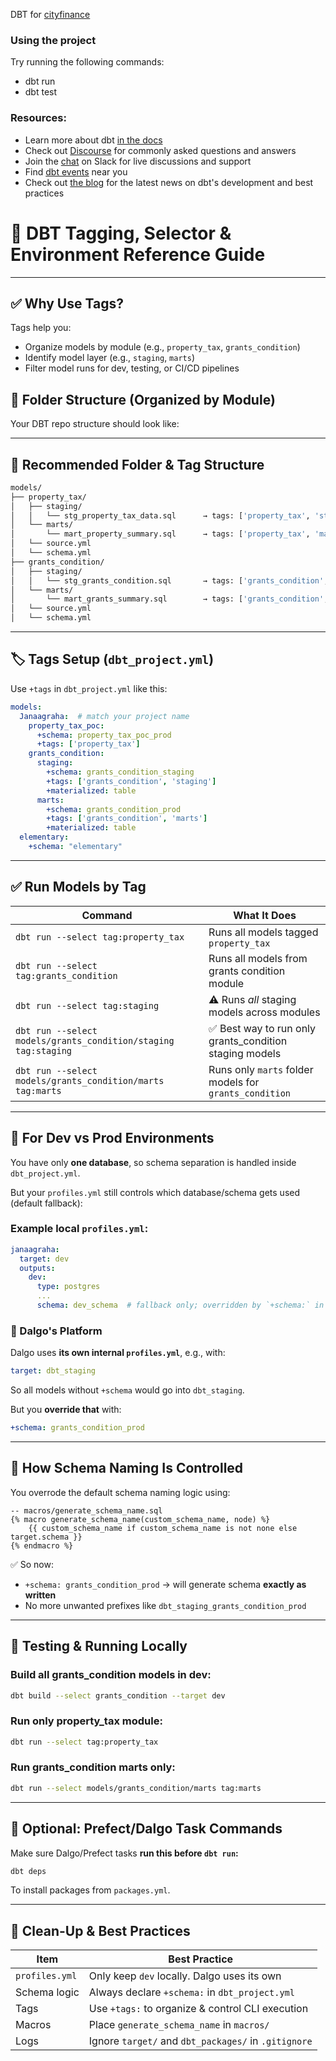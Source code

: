 DBT for [cityfinance](https://cityfinance.in/) 

### Using the project

Try running the following commands:
- dbt run
- dbt test


### Resources:
- Learn more about dbt [in the docs](https://docs.getdbt.com/docs/introduction)
- Check out [Discourse](https://discourse.getdbt.com/) for commonly asked questions and answers
- Join the [chat](https://community.getdbt.com/) on Slack for live discussions and support
- Find [dbt events](https://events.getdbt.com) near you
- Check out [the blog](https://blog.getdbt.com/) for the latest news on dbt's development and best practices


# 🧾 DBT Tagging, Selector & Environment Reference Guide

---

## ✅ Why Use Tags?

Tags help you:

* Organize models by module (e.g., `property_tax`, `grants_condition`)
* Identify model layer (e.g., `staging`, `marts`)
* Filter model runs for dev, testing, or CI/CD pipelines


## 📁 Folder Structure (Organized by Module)

Your DBT repo structure should look like:

---

## 📁 Recommended Folder & Tag Structure

```bash
models/
├── property_tax/
│   ├── staging/
│   │   └── stg_property_tax_data.sql      → tags: ['property_tax', 'staging']
│   └── marts/
│       └── mart_property_summary.sql      → tags: ['property_tax', 'marts']
│   └── source.yml
│   └── schema.yml
├── grants_condition/
│   ├── staging/
│   │   └── stg_grants_condition.sql       → tags: ['grants_condition', 'staging']
│   └── marts/
│       └── mart_grants_summary.sql        → tags: ['grants_condition', 'marts']
│   └── source.yml
│   └── schema.yml
```

---

## 🏷️ Tags Setup (`dbt_project.yml`)

Use `+tags` in `dbt_project.yml` like this:

```yaml
models:
  Janaagraha:  # match your project name
    property_tax_poc:
      +schema: property_tax_poc_prod
      +tags: ['property_tax']
    grants_condition:
      staging:
        +schema: grants_condition_staging
        +tags: ['grants_condition', 'staging']
        +materialized: table
      marts:
        +schema: grants_condition_prod
        +tags: ['grants_condition', 'marts']
        +materialized: table
  elementary:
    +schema: "elementary"
```

---

## ✅ Run Models by Tag

| Command                                                        | What It Does                                            |
| -------------------------------------------------------------- | ------------------------------------------------------- |
| `dbt run --select tag:property_tax`                            | Runs all models tagged `property_tax`                   |
| `dbt run --select tag:grants_condition`                        | Runs all models from grants condition module            |
| `dbt run --select tag:staging`                                 | ⚠️ Runs *all* staging models across modules             |
| `dbt run --select models/grants_condition/staging tag:staging` | ✅ Best way to run only grants\_condition staging models |
| `dbt run --select models/grants_condition/marts tag:marts`     | Runs only `marts` folder models for `grants_condition`  |

---

## 🧪 For Dev vs Prod Environments

You have only **one database**, so schema separation is handled inside `dbt_project.yml`.

But your `profiles.yml` still controls which database/schema gets used (default fallback):

### Example local `profiles.yml`:

```yaml
janaagraha:
  target: dev
  outputs:
    dev:
      type: postgres
      ...
      schema: dev_schema  # fallback only; overridden by `+schema:` in project
```

### 🔁 Dalgo's Platform

Dalgo uses **its own internal `profiles.yml`**, e.g., with:

```yaml
target: dbt_staging
```

So all models without `+schema` would go into `dbt_staging`.

But you **override that** with:

```yaml
+schema: grants_condition_prod
```

---

## 🧠 How Schema Naming Is Controlled

You overrode the default schema naming logic using:

```jinja
-- macros/generate_schema_name.sql
{% macro generate_schema_name(custom_schema_name, node) %}
    {{ custom_schema_name if custom_schema_name is not none else target.schema }}
{% endmacro %}
```

✅ So now:

* `+schema: grants_condition_prod` → will generate schema **exactly as written**
* No more unwanted prefixes like `dbt_staging_grants_condition_prod`

---

## 🧪 Testing & Running Locally

### Build all grants\_condition models in dev:

```bash
dbt build --select grants_condition --target dev
```

### Run only property\_tax module:

```bash
dbt run --select tag:property_tax
```

### Run grants\_condition marts only:

```bash
dbt run --select models/grants_condition/marts tag:marts
```

---

## 🚀 Optional: Prefect/Dalgo Task Commands

Make sure Dalgo/Prefect tasks **run this before `dbt run`:**

```bash
dbt deps
```

To install packages from `packages.yml`.

---

## 🧼 Clean-Up & Best Practices

| Item           | Best Practice                                        |
| -------------- | ---------------------------------------------------- |
| `profiles.yml` | Only keep `dev` locally. Dalgo uses its own          |
| Schema logic   | Always declare `+schema:` in `dbt_project.yml`       |
| Tags           | Use `+tags:` to organize & control CLI execution     |
| Macros         | Place `generate_schema_name` in `macros/`            |
| Logs           | Ignore `target/` and `dbt_packages/` in `.gitignore` |

